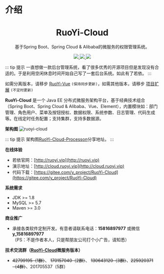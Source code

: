 # 介绍

<h1 align="center">RuoYi-Cloud</h1>

<p align="center">基于Spring Boot、Spring Cloud & Alibaba的微服务的权限管理系统。</p>

<p align="center">
    <a href="http://www.ruoyi.vip/">
        <img src="https://img.shields.io/github/license/mashape/apistatus.svg" />
    </a>
	<a href="https://gitee.com/y_project/RuoYi-Cloud">
        <img src="https://gitee.com/y_project/RuoYi-Cloud/badge/star.svg?theme=dark" />
    </a>
    <a href="http://www.ruoyi.vip/">
        <img src="https://img.shields.io/badge/RuoYi-v3.1.0-brightgreen.svg" />
    </a>
</p>

::: tip 提示
一直想做一款后台管理系统，看了很多优秀的开源项目但是发现没有合适的。于是利用空闲休息时间开始自己写了一套后台系统。如此有了若依。
:::

如需分离版本，请移步 [RuoYi-Vue](https://gitee.com/y_project/RuoYi-Vue)  `(保持同步更新)`，如需其他版本，请移步 [项目扩展](https://doc.ruoyi.vip/ruoyi-cloud/document/xmkz.html)  `(不定时更新)`

**RuoYi-Cloud** 是一个 Java EE 分布式微服务架构平台，基于经典技术组合（Spring Boot、Spring Cloud &  Alibaba、Vue、Element），内置模块如：部门管理、角色用户、菜单及按钮授权、数据权限、系统参数、日志管理、代码生成等。在线定时任务配置；支持集群，支持多数据源。

**架构图**
![ruoyi-cloud](https://oscimg.oschina.net/oscnet/up-82e9722ecb846786405a904bafcf19f73f3.png)

::: tip 提示
架构图[RuoYi-Cloud-Processon](https://processon.com/view/link/5f4f4b2b0791296b0ef439c9)分享地址。
:::

**在线体验**

* 若依官网：[http://ruoyi.vip](http://ruoyi.vip)
* 演示地址：[http://cloud.ruoyi.vip](http://cloud.ruoyi.vip)
* 代码下载：[https://gitee.com/y_project/RuoYi-Cloud](https://gitee.com/y_project/RuoYi-Cloud)

**系统需求**

- JDK >= 1.8
- MySQL >= 5.7
- Maven >= 3.0


**商业推广**

* 承接各类软件定制开发。有意者请联系电话：**15816897977** 或微信 **y_15816897977**   
（PS：不是作者本人，只是帮朋友公司打个小广告，请知悉）


**技术交流群（[RuoYi-Cloud](https://gitee.com/y_project/RuoYi-Cloud)微服务版本）**

* ~~42799195（1群）~~、 ~~170157040（2群）~~、 ~~130643120（3群）~~、~~225920371（4群）~~、201705537（5群）
